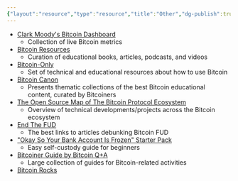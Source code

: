 ```yaml
---
{"layout":"resource","type":"resource","title":"Other","dg-publish":true,"dg-path":"BitDevs/Resources/Other.md","permalink":"/bit-devs/resources/other/","dgPassFrontmatter":true,"noteIcon":"3","created":"2023-01-21T15:57:37.317-10:00","updated":"2023-05-12T19:59:18.040-10:00"}
---
```



- [Clark Moody's Bitcoin Dashboard](https://bitcoin.clarkmoody.com/dashboard/)
  - Collection of live Bitcoin metrics
- [Bitcoin Resources](https://bitcoin-resources.com/)
  - Curation of educational books, articles, podcasts, and videos
- [Bitcoin-Only](https://bitcoin-only.com/)
  - Set of technical and educational resources about how to use Bitcoin
- [Bitcoin Canon](https://www.swanbitcoin.com/canon)
  - Presents thematic collections of the best Bitcoin educational content, curated by Bitcoiners
- [The Open Source Map of The Bitcoin Protocol Ecosystem](https://www.ekosys.org/)
  - Overview of technical developments/projects across the Bitcoin ecosystem
- [End The FUD](https://endthefud.org/)
  - The best links to articles debunking Bitcoin FUD
- ["Okay So Your Bank Account Is Frozen" Starter Pack](https://bankaccountfrozen.com/)
  - Easy self-custody guide for beginners
- [Bitcoiner Guide by Bitcoin Q+A](https://bitcoiner.guide/)
  - Large collection of guides for Bitcoin-related activities
- [Bitcoin Rocks](https://bitcoin.rocks/)
